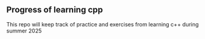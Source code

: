 ## Progress of learning cpp 

This repo will keep track of practice and exercises from learning c++ during summer 2025

